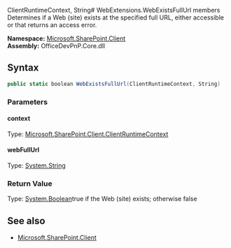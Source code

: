 ClientRuntimeContext, String# WebExtensions.WebExistsFullUrl members
Determines if a Web (site) exists at the specified full URL, either accessible or that returns an access error.  

**Namespace:** [Microsoft.SharePoint.Client](Microsoft.SharePoint.Client.md)  
**Assembly:** OfficeDevPnP.Core.dll  
## Syntax
```C#
public static boolean WebExistsFullUrl(ClientRuntimeContext, String)
```
### Parameters
#### context
Type: [Microsoft.SharePoint.Client.ClientRuntimeContext](Microsoft.SharePoint.Client.ClientRuntimeContext.md) 
#### 
#### webFullUrl
Type: [System.String](System.String.md) 
#### 
### Return Value
Type: [System.Boolean](System.Boolean.md)true if the Web (site) exists; otherwise false
## See also
- [Microsoft.SharePoint.Client](Microsoft.SharePoint.Client.md)
